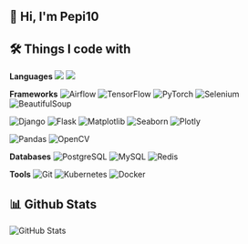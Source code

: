 ## 👋 Hi, I'm Pepi10

## 🛠️ Things I code with


<strong>Languages</strong>
<img src="https://img.shields.io/badge/-Python-3776AB?style=flat-square&logo=Python&logoColor=white" />
<img src="https://img.shields.io/badge/-SQL-4479A1?style=flat-square&logo=SQL&logoColor=white" />

<strong>Frameworks</strong>
![Airflow](https://img.shields.io/badge/Airflow-017CEE?style=for-the-badge&logo=Apache%20Airflow&logoColor=white)
![TensorFlow](https://img.shields.io/badge/TensorFlow-FF6F00?style=for-the-badge&logo=TensorFlow&logoColor=white)
![PyTorch](https://img.shields.io/badge/PyTorch-EE4C2C?style=for-the-badge&logo=PyTorch&logoColor=white)
![Selenium](https://img.shields.io/badge/Selenium-43B02A?style=for-the-badge&logo=Selenium&logoColor=white)
![BeautifulSoup](https://img.shields.io/badge/BeautifulSoup-181717?style=for-the-badge&logo=BeautifulSoup&logoColor=white)

![Django](https://img.shields.io/badge/Django-092E20?style=for-the-badge&logo=Django&logoColor=white)
![Flask](https://img.shields.io/badge/Flask-000000?style=for-the-badge&logo=Flask&logoColor=white)
![Matplotlib](https://img.shields.io/badge/Matplotlib-11557C?style=for-the-badge&logo=Matplotlib&logoColor=white)
![Seaborn](https://img.shields.io/badge/Seaborn-4E4E4E?style=for-the-badge&logo=Seaborn&logoColor=white)
![Plotly](https://img.shields.io/badge/Plotly-3F4F75?style=for-the-badge&logo=Plotly&logoColor=white)

![Pandas](https://img.shields.io/badge/Pandas-150458?style=for-the-badge&logo=Pandas&logoColor=white)
![OpenCV](https://img.shields.io/badge/OpenCV-5C3EE8?style=for-the-badge&logo=OpenCV&logoColor=white)

<strong>Databases</strong>
![PostgreSQL](https://img.shields.io/badge/PostgreSQL-316192?style=for-the-badge&logo=postgresql&logoColor=white)
![MySQL](https://img.shields.io/badge/MySQL-00000F?style=for-the-badge&logo=mysql&logoColor=white)
![Redis](https://img.shields.io/badge/Redis-DC382D?style=for-the-badge&logo=redis&logoColor=white)

<strong>Tools</strong>
![Git](https://img.shields.io/badge/Git-F05032?style=for-the-badge&logo=Git&logoColor=white)
![Kubernetes](https://img.shields.io/badge/Kubernetes-326CE5?style=for-the-badge&logo=kubernetes&logoColor=white)
![Docker](https://img.shields.io/badge/Docker-2496ED?style=for-the-badge&logo=Docker&logoColor=white)

## 📊 Github Stats

![GitHub Stats](https://github-readme-stats.vercel.app/api?username=Pepi10&show_icons=true&theme=radical)




<!--
**Pepi10/Pepi10** is a ✨ _special_ ✨ repository because its `README.md` (this file) appears on your GitHub profile.

Here are some ideas to get you started:

- 🔭 I’m currently working on ...
- 🌱 I’m currently learning ...
- 👯 I’m looking to collaborate on ...
- 🤔 I’m looking for help with ...
- 💬 Ask me about ...
- 📫 How to reach me: ...
- 😄 Pronouns: ...
- ⚡ Fun fact: ...
-->
